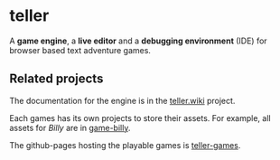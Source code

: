 # teller
A **game engine**, a **live editor** and a **debugging environment** (IDE) for browser based text adventure games.

## Related projects
The documentation for the engine is in the [teller.wiki](https://github.com/gauchedroite/teller.wiki) project.

Each games has its own projects to store their assets. For example, all assets for *Billy* are in [game-billy](https://github.com/gauchedroite/game-billy).

The github-pages hosting the playable games is [teller-games](https://github.com/gauchedroite/teller-games).
